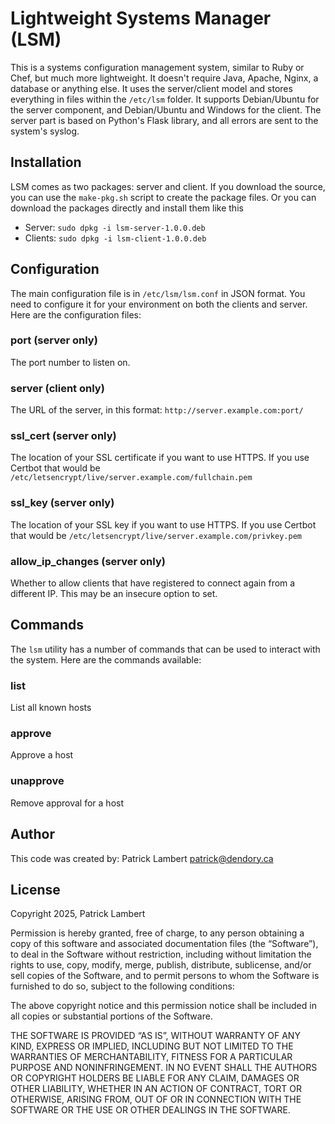 # Lightweight Systems Manager (LSM)

This is a systems configuration management system, similar to Ruby or Chef, but much more lightweight. It doesn't require Java, Apache, Nginx, a database or anything else. It uses the server/client model and stores everything in files within the `/etc/lsm` folder. It supports Debian/Ubuntu for the server component, and Debian/Ubuntu and Windows for the client. The server part is based on Python's Flask library, and all errors are sent to the system's syslog.


## Installation

LSM comes as two packages: server and client. If you download the source, you can use the `make-pkg.sh` script to create the package files. Or you can download the packages directly and install them like this
* Server: `sudo dpkg -i lsm-server-1.0.0.deb`
* Clients: `sudo dpkg -i lsm-client-1.0.0.deb`


## Configuration

The main configuration file is in `/etc/lsm/lsm.conf` in JSON format. You need to configure it for your environment on both the clients and server. Here are the configuration files:

### port (server only)
The port number to listen on.

### server (client only)
The URL of the server, in this format: `http://server.example.com:port/`

### ssl_cert (server only)
The location of your SSL certificate if you want to use HTTPS. If you use Certbot that would be `/etc/letsencrypt/live/server.example.com/fullchain.pem`

### ssl_key (server only)
The location of your SSL key if you want to use HTTPS. If you use Certbot that would be `/etc/letsencrypt/live/server.example.com/privkey.pem`

### allow_ip_changes (server only)
Whether to allow clients that have registered to connect again from a different IP. This may be an insecure option to set.


## Commands

The `lsm` utility has a number of commands that can be used to interact with the system. Here are the commands available:

### list
List all known hosts

### approve <id>
Approve a host

### unapprove <id>
Remove approval for a host


## Author

This code was created by: Patrick Lambert <patrick@dendory.ca>


## License

Copyright 2025, Patrick Lambert

Permission is hereby granted, free of charge, to any person obtaining a copy of this software and associated documentation files (the “Software”), to deal in the Software without restriction, including without limitation the rights to use, copy, modify, merge, publish, distribute, sublicense, and/or sell copies of the Software, and to permit persons to whom the Software is furnished to do so, subject to the following conditions:

The above copyright notice and this permission notice shall be included in all copies or substantial portions of the Software.

THE SOFTWARE IS PROVIDED “AS IS”, WITHOUT WARRANTY OF ANY KIND, EXPRESS OR IMPLIED, INCLUDING BUT NOT LIMITED TO THE WARRANTIES OF MERCHANTABILITY, FITNESS FOR A PARTICULAR PURPOSE AND NONINFRINGEMENT. IN NO EVENT SHALL THE AUTHORS OR COPYRIGHT HOLDERS BE LIABLE FOR ANY CLAIM, DAMAGES OR OTHER LIABILITY, WHETHER IN AN ACTION OF CONTRACT, TORT OR OTHERWISE, ARISING FROM, OUT OF OR IN CONNECTION WITH THE SOFTWARE OR THE USE OR OTHER DEALINGS IN THE SOFTWARE.
